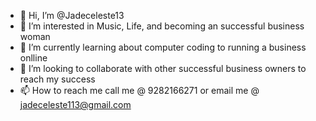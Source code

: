 - 👋 Hi, I’m @Jadeceleste13
- 👀 I’m interested in Music, Life, and becoming an successful business woman
- 🌱 I’m currently learning about computer coding to running a business onlline
- 💞️ I’m looking to collaborate with other successful business owners  to reach my success
- 📫 How to reach me call me @ 9282166271 or email me @ jadeceleste113@gmail.com


<!---
Jadeceleste13/Jadeceleste13 is a ✨ special ✨ repository because its `README.md` (this file) appears on your GitHub profile.
You can click the Preview link to take a look at your changes.
--->
